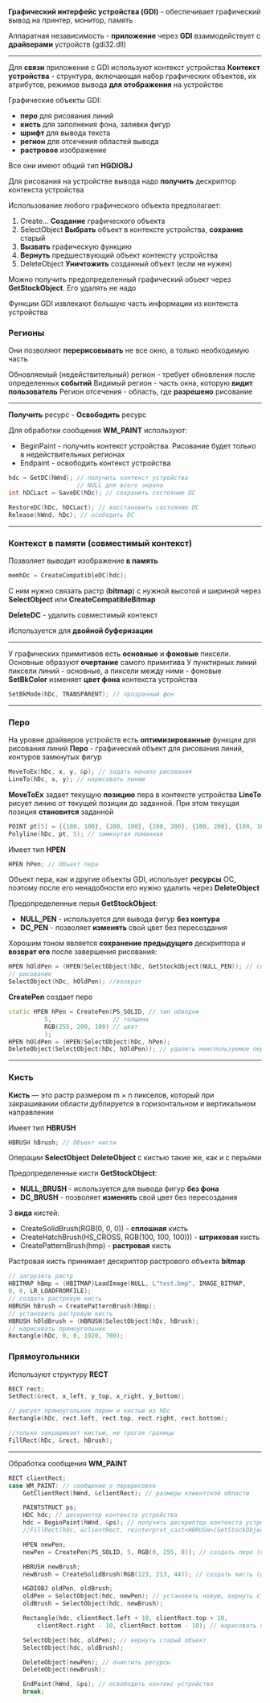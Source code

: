 **Графический интерфейс устройства (GDI)** - обеспечивает графический вывод на принтер, монитор, память

Аппаратная независимость - **приложение** через **GDI** взаимодействует с **драйверами** устройств (gdi32.dll)

---
Для **связи** приложения с GDI используют контекст устройства
**Контекст устройства** - структура, включающая набор графических объектов, их атрибутов, режимов вывода **для отображения** на устройстве

Графические объекты GDI:
* **перо** для рисования линий
* **кисть** для заполнения фона, заливки фигур
* **шрифт** для вывода текста
* **регион** для отсечения областей вывода
* **растровое** изображение

Все они имеют общий тип **HGDIOBJ**

Для рисования на устройстве вывода надо **получить** дескриптор контекста устройства

Использование любого графического объекта предполагает:
1. Create… **Создание** графического объекта
2. SelectObject **Выбрать** объект в контексте устройства, **сохранив** старый
3. **Вызвать** графическую функцию
4. **Вернуть** предшествующий объект контексту устройства
5. DeleteObject **Уничтожить** созданный объект (если не нужен)

Можно получить предопределенный графический объект через **GetStockObject**. Его удалять не надо

Функции GDI извлекают большую часть информации из контекста устройства

### Регионы
Они позволяют **перерисовывать** не все окно, а только необходимую часть

Обновляемый (недействительный) регион - требует обновления после определенных **событий**
Видимый регион - часть окна, которую **видит пользователь**
Регион отсечения - область, где **разрешено** рисование

---
**Получить** ресурс - **Освободить** ресурс

Для обработки сообщения **WM_PAINT** используют:
* BeginPaint - получить контекст устройства. Рисование будет только в недействительных регионах
* Endpaint - освободить контекст устройства

```c++
hdc = GetDC(hWnd); // получить контекст устройства
				   // NULL для всего экрана
int hDCLact = SaveDC(hDc); // сохранить состояние DC

RestoreDC(hDc, hDCLact); // восстановить состояние DC
Release(hWnd, hDc); // осободить DC
```

---
### Контекст в памяти (**совместимый контекст**)
Позволяет выводит изображение **в память**
```c++
memhDc = CreateCompatibleDC(hdc);
```

С ним нужно связать растр (**bitmap**) с нужной высотой и шириной через **SelectObject** или **CreateCompatibleBitmap**

**DeleteDC** - удалить совместимый контекст

Используется для **двойной буферизации**

---
У графических примитивов есть **основные** и **фоновые** пиксели. Основные образуют **очертание** самого примитива
У пунктирных линий пиксели линий - основные, а пиксели между ними - фоновые
**SetBkColor** изменяет **цвет фона** контекста устройства

```c++
SetBkMode(hDc, TRANSPARENT); // прозрачный фон
```
---
### Перо
На уровне драйверов устройств есть **оптимизированные** функции для рисования линий
**Перо** - графический объект для рисования линий, контуров замкнутых фигур

```c++
MoveToEx(hDc, x, y, &p); // задать начало рисования
LineTo(hDc, x, y); // нарисовать линию 
```

**MoveToEx** задает текущую **позицию** пера в контексте устройства
**LineTo** рисует линию от текущей позиции до заданной. При этом текущая позиция **становится** заданной

```c++
POINT pt[5] = {{100, 100}, {200, 100}, {200, 200}, {100, 200}, {100, 100}};
Polyline(hDc, pt, 5); // замкнутая ломанная 
```

Имеет тип **HPEN**
```c++
HPEN hPen; // Объект пера
```

Объект пера, как и другие объекты GDI, использует **ресурсы** ОС, поэтому после его ненадобности его нужно удалить через **DeleteObject**

Предопределенные перья **GetStockObject**:
* **NULL_PEN** - используется для вывода фигур **без контура**
* **DC_PEN** - позволяет **изменять** свой цвет без пересоздания

Хорошим тоном является **сохранение предыдущего** дескриптора и **возврат его** после завершения рисования:
```c++
HPEN hOldPen = (HPEN)SelectObject(hDc, GetStockObject(NULL_PEN)); // сохранение
// рисование
SelectObject(hDc, hOldPen); //возврат
```

**CreatePen** создает перо
```c++
static HPEN hPen = CreatePen(PS_SOLID, // тип обводки
		  5,                 // толщина
		  RGB(255, 200, 100) // цвет
		  );
HPEN hOldPen = (HPEN)SelectObject(hDc, hPen);
DeleteObject(SelectObject(hDc, hOldPen)); // удалить неиспользуемое перо
```
---
### Кисть
**Кисть** — это растр размером m × n пикселов, который при закрашивании области
дублируется в горизонтальном и вертикальном направлении

Имеет тип **HBRUSH**
```c++
HBRUSH hBrush; // Объект кисти
```

Операции **SelectObject** **DeleteObject** с кистью такие же, как и с перьями

Предопределенные кисти **GetStockObject**:
* **NULL_BRUSH** - используется для вывода фигур **без фона**
* **DC_BRUSH** - позволяет **изменять** свой цвет без пересоздания

3 **вида** кистей:
* CreateSolidBrush(RGB(0, 0, 0)) - **сплошная** кисть
* CreateHatchBrush(HS_CROSS, RGB(100, 100, 100))) - **штриховая** кисть
* CreatePatternBrush(hmp) - **растровая** кисть

Растровая кисть принимает дескриптор растрового объекта **bitmap**
```c++
// загрузить растр
HBITMAP hBmp = (HBITMAP)LoadImage(NULL, L"test.bmp", IMAGE_BITMAP,
0, 0, LR_LOADFROMFILE);
// создать растровую кисть
HBRUSH hBrush = CreatePatternBrush(hBmp);
// установить растровую кисть
HBRUSH hOldBrush = (HBRUSH)SelectObject(hDc, hBrush);
// нарисовать прямоугольник
Rectangle(hDc, 0, 0, 1920, 700);
```

### Прямоугольники
Используют структуру **RECT**

```c++
RECT rect;
SetRect(&rect, x_left, y_top, x_right, y_bottom);

// рисует прямоугольник пером и кистью из hDc
Rectangle(hDc, rect.left, rect.top, rect.right, rect.bottom);

//только закрашивает кистью, не трогая границы
FillRect(hDc, &rect, hBrush);
```

---
Обработка сообщения **WM_PAINT**
```c++
RECT clientRect;
case WM_PAINT: // сообщение о перерисовке
	GetClientRect(hWnd, &clientRect); // размеры клиентской области

	PAINTSTRUCT ps;
	HDC hdc; // дескриптор контекста устройства
	hdc = BeginPaint(hWnd, &ps); // получить дескриптор контекста устройства
	//FillRect(hdc, &clientRect, reinterpret_cast<HBRUSH>(GetStockObject(BLACK_BRUSH)));

	HPEN newPen;
	newPen = CreatePen(PS_SOLID, 5, RGB(0, 255, 0)); // создать перо (границы)

	HBRUSH newBrush;
	newBrush = CreateSolidBrush(RGB(123, 213, 44)); // создать кисть (фон)

	HGDIOBJ oldPen, oldBrush;
	oldPen = SelectObject(hdc, newPen); // установить новую, вернуть старую
	oldBrush = SelectObject(hdc, newBrush);

	Rectangle(hdc, clientRect.left + 10, clientRect.top + 10,
		clientRect.right - 10, clientRect.bottom - 10); // нарисовать прямоугольник на устройстве

	SelectObject(hdc, oldPen); // вернуть старый объект
	SelectObject(hdc, oldBrush);

	DeleteObject(newPen); // очистить ресурсы
	DeleteObject(newBrush);

	EndPaint(hWnd, &ps); // освободить контекс устройства
	break;
```

